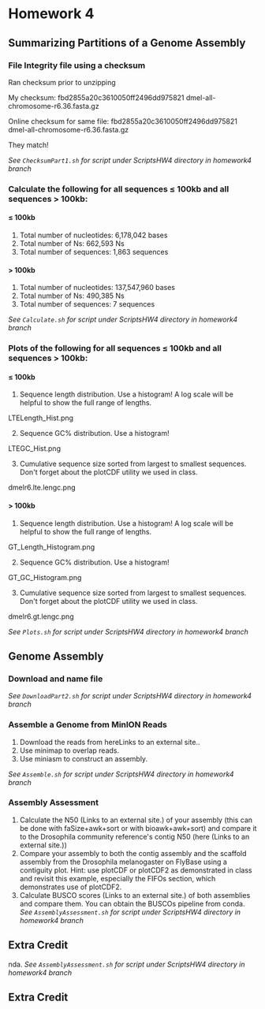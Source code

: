 # Homework 4

## Summarizing Partitions of a Genome Assembly 

### File Integrity  file using a checksum 
Ran checksum prior to unzipping

My checksum: fbd2855a20c3610050ff2496dd975821  dmel-all-chromosome-r6.36.fasta.gz

Online checksum for same file: fbd2855a20c3610050ff2496dd975821  dmel-all-chromosome-r6.36.fasta.gz 

They match!

*See `ChecksumPart1.sh` for script under ScriptsHW4 directory in homework4 branch*

### Calculate the following for all sequences ≤ 100kb and all sequences > 100kb: 

#### ≤ 100kb
1. Total number of nucleotides: 6,178,042 bases
2. Total number of Ns: 662,593 Ns
3. Total number of sequences: 1,863 sequences 

#### > 100kb 
1. Total number of nucleotides: 137,547,960 bases
2. Total number of Ns: 490,385 Ns
3. Total number of sequences: 7 sequences 

*See `Calculate.sh` for script under ScriptsHW4 directory in homework4 branch*

### Plots of the following for all sequences ≤ 100kb and all sequences > 100kb: 

#### ≤ 100kb
1.	Sequence length distribution. Use a histogram! A log scale will be helpful to show the full range of lengths.

LTELength_Hist.png

2.	 Sequence GC% distribution. Use a histogram!

LTEGC_Hist.png

3.	Cumulative sequence size sorted from largest to smallest sequences. Don't forget about the plotCDF utility we used in class.

dmelr6.lte.lengc.png

#### > 100kb
1.	Sequence length distribution. Use a histogram! A log scale will be helpful to show the full range of lengths.

GT_Length_Histogram.png

2.	 Sequence GC% distribution. Use a histogram!

GT_GC_Histogram.png

3.	Cumulative sequence size sorted from largest to smallest sequences. Don't forget about the plotCDF utility we used in class.

dmelr6.gt.lengc.png

*See `Plots.sh` for script under ScriptsHW4 directory in homework4 branch*

## Genome Assembly 

### Download and name file
*See `DownloadPart2.sh` for script under ScriptsHW4 directory in homework4 branch*

### Assemble a Genome from MinION Reads

1.	Download the reads from hereLinks to an external site..
2.	Use minimap to overlap reads.
3.	Use miniasm to construct an assembly.

*See `Assemble.sh` for script under ScriptsHW4 directory in homework4 branch*
### Assembly Assessment 
1.	Calculate the N50 (Links to an external site.) of your assembly (this can be done with faSize+awk+sort or with bioawk+awk+sort) and compare it to the Drosophila community reference's contig N50 (here (Links to an external site.))
2.	Compare your assembly to both the contig assembly and the scaffold assembly from the Drosophila melanogaster on FlyBase using a contiguity plot.
Hint: use plotCDF or plotCDF2 as demonstrated in class and revisit this example, especially the FIFOs section, which demonstrates use of plotCDF2.
3.	Calculate BUSCO scores (Links to an external site.) of both assemblies and compare them. You can obtain the BUSCOs pipeline from conda.
*See `AssemblyAssessment.sh` for script under ScriptsHW4 directory in homework4 branch*
## Extra Credit 
nda.
*See `AssemblyAssessment.sh` for script under ScriptsHW4 directory in homework4 branch*
## Extra Credit 
